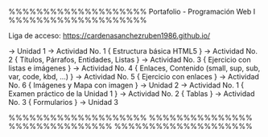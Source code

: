 %%%%%%%%%%%%%%%%%%%% Portafolio - Programación Web I %%%%%%%%%%%%%%%%%%%%

Liga de acceso: https://cardenasanchezruben1986.github.io/

 → Unidad 1
   → Actividad No. 1 { Estructura básica HTML5 }
   → Actividad No. 2 { Títulos, Párrafos, Entidades, Listas }
   → Actividad No. 3 { Ejercicio con listas e imágenes }
   → Actividad No. 4 { Enlaces, Contenido (small, sup, sub, var, code, kbd, ...) }
   → Actividad No. 5 { Ejercicio con enlaces }
   → Actividad No. 6 { Imágenes y Mapa con imagen }
 → Unidad 2
   → Actividad No. 1 { Examen práctico de la Unidad 1 }
   → Actividad No. 2 { Tablas }
   → Actividad No. 3 { Formularios }
 → Unidad 3

%%%%%%%%%%%%%%%%%%%% %%%%%%%%%%%%%%% %%%%%%%%%%%%%%% %%%%%%%%%%%%%%%%%%%%
